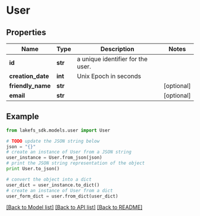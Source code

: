 # User


## Properties
Name | Type | Description | Notes
------------ | ------------- | ------------- | -------------
**id** | **str** | a unique identifier for the user. | 
**creation_date** | **int** | Unix Epoch in seconds | 
**friendly_name** | **str** |  | [optional] 
**email** | **str** |  | [optional] 

## Example

```python
from lakefs_sdk.models.user import User

# TODO update the JSON string below
json = "{}"
# create an instance of User from a JSON string
user_instance = User.from_json(json)
# print the JSON string representation of the object
print User.to_json()

# convert the object into a dict
user_dict = user_instance.to_dict()
# create an instance of User from a dict
user_form_dict = user.from_dict(user_dict)
```
[[Back to Model list]](../README.md#documentation-for-models) [[Back to API list]](../README.md#documentation-for-api-endpoints) [[Back to README]](../README.md)


